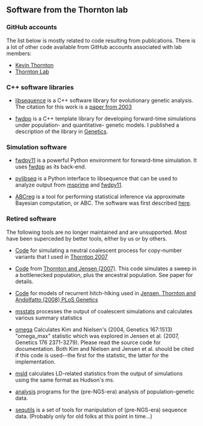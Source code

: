 ## Software from the Thornton lab

### GitHub accounts

The list below is mostly related to code resulting from publications.  There is a lot of other code available from GitHub accounts associated with lab members:

* [Kevin Thornton](https://github.com/molpopgen)
* [Thornton Lab](https://github.com/ThorntonLab)

### C++ software libraries

* [libsequence](https://molpopgen.github.io/libsequence) is a C++ software library for evolutionary genetic analysis.  The citation for this work is a [paper from 2003](http://bioinformatics.oxfordjournals.org/content/19/17/2325.short)

* [fwdpp](http://molpopgen.github.io/fwdpp) is a C++ template library for developing forward-time simulations under population- and quantitative- genetic models.  I published a description of the library in [Genetics](http://www.genetics.org/content/198/1/157.abstract).

### Simulation software

* [fwdpy11](http://github.com/molpopgen/fwdpy11) is a powerful Python environment for forward-time simulation.  It uses [fwdpp](http://github.com/molpopgen/fwdpp) as its back-end.

* [pylibseq](http://github.com/molpopgen/pylibseq) is a Python interface to libsequence that can be used to analyze
  output from [msprime](http://github.com/tskit-dev/msprime) and [fwdpy11](http://github.com/molpopgen/fwdpy11).

* [ABCreg](https://github.com/molpopgen/abreg) is a tool for performing statistical inference via approximate Bayesian computation, or ABC.  The software was first described [here](http://www.biomedcentral.com/1471-2156/10/35).

### Retired software

The following tools are no longer maintained and are unsupported.  Most have been superceded by better tools, either by
us or by others.  

* [Code](https://github.com/molpopgen/newgene) for simulating a neutral coalescent process for copy-number variants that I used in [Thornton 2007](http://www.genetics.org/content/177/2/987.abstract)

* [Code](https://github.com/molpopgen/sweepsims) from [Thornton and Jensen (2007)](http://www.genetics.org/content/175/2/737.abstract). This code simulates a sweep in a bottlenecked population, plus the ancestral population. See paper for details. 

* [Code](https://github.com/molpopgen/sweepsims) for models of recurrent hitch-hlking used in [Jensen, Thornton and Andolfatto (2008) PLoS Genetics](http://www.plosgenetics.org/article/info%3Adoi%2F10.1371%2Fjournal.pgen.1000198)

* [msstats](https://github.com/molpopgen/msstats) processes the output of coalescent simulations and calculates various summary statistics

* [omega](https://github.com/molpopgen/omega) Calculates Kim and Nielsen's (2004, Genetics 167:1513) "omega_max" statistic which was explored in Jensen et al. (2007, Genetics 176 2371-3279). Please read the source code for documentation. Both Kim and Nielsen and Jensen et al. should be cited if this code is used--the first for the statistic, the latter for the implementation.

* [msld](https://github.com/molpopgen/msff) calculates LD-related statistics from the output of simulations using the same format as Hudson's ms.

* [analysis](https://github.com/molpopgen/analysis) programs for the (pre-NGS-era) analysis of population-genetic data.

* [sequtils](https://github.com/molpopgen/sequtils) is a set of tools for manipulation of (pre-NGS-era) sequence data. (Probably only for old folks at this point in time...)

